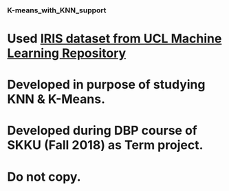  ### K-means_with_KNN_support
 # Used [IRIS dataset from UCL Machine Learning Repository](https://archives.ics.uci.edu/ml/dataset/iris)
 # Developed in purpose of studying KNN & K-Means.
 # Developed during DBP course of SKKU (Fall 2018) as Term project.
 # Do not copy.
